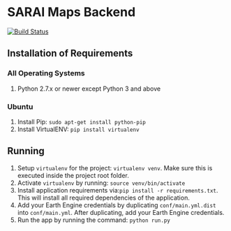 # SARAI Maps Backend

[![Build Status](https://travis-ci.org/ecsnavarretemit/sarai-interactive-maps-backend.svg?branch=master)](https://travis-ci.org/ecsnavarretemit/sarai-interactive-maps-backend)

## Installation of Requirements

### All Operating Systems

1. Python 2.7.x or newer except Python 3 and above

### Ubuntu

1. Install Pip: `sudo apt-get install python-pip`
2. Install VirtualENV: `pip install virtualenv`

## Running

1. Setup `virtualenv` for the project: `virtualenv venv`. Make sure this is executed inside the project root folder.
2. Activate `virtualenv` by running: `source venv/bin/activate`
3. Install application requirements via:`pip install -r requirements.txt`. This will install all required dependencies of the application.
4. Add your Earth Engine credentials by duplicating `conf/main.yml.dist` into `conf/main.yml`. After duplicating, add your Earth Engine credentials.
5. Run the app by running the command: `python run.py`


